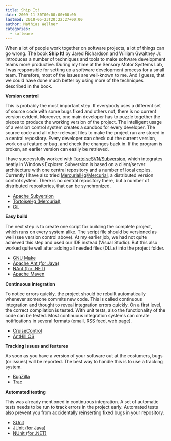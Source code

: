 ```yaml
---
title: Ship It!
date: 2009-11-30T00:00:00+00:00
lastmod: 2018-05-23T20:22:27+00:00
author: Mathias Wellner
categories:
  - software
---
```

When a lot of people work together on software projects, a lot of things can go wrong. The book **Ship It!** by Jared Richardson and William Gwaltney Jr. introduces a number of techniques and tools to make software development teams more productive. During my time at the Sensory Motor Systems Lab, I was responsible for setting up a software development process for a small team. Therefore, most of the issues are well-known to me. And I guess, that we could have done much better by using more of the techniques described in the book. 

**Version control**

This is probably the most important step. If everybody uses a different set of source code with some bugs fixed and others not, there is no current version evident. Moreover, one main developer has to puzzle together the pieces to produce the working version of the project. The intelligent usage of a version control system creates a sandbox for every developer. The source code and all other relevant files to make the project run are stored in a central repository. Every developer can check out the current version, work on a feature or bug, and check the changes back in. If the program is broken, an earlier version can easily be retrieved. 

I have successfully worked with [TortoiseSVN/Subversion](http://tortoisesvn.tigris.org/), which integrates neatly in Windows Explorer. Subversion is based on a client/server architecture with one central repository and a number of local copies. Currently I have also tried [MercurialHg/Mercurial](http://tortoisehg.bitbucket.org/), a distributed version control system. There is no central repository there, but a number of distributed repositories, that can be synchronized. 

  * [Apache Subversion](http://subversion.apache.org/)
  * [TortoiseHg (Mercurial)](http://tortoisehg.bitbucket.org/)
  * [Git](https://git-scm.com/)

**Easy build**

The next step is to create one script for building the complete project, which runs on every system alike. The script file should be versioned as well (see version control above). At my earlier job, we had not quite achieved this step and used our IDE instead (Visual Studio). But this also worked quite well after adding all needed files (DLLs) into the project folder. 

  * [GNU Make](http://www.gnu.org/software/make/)
  * [Apache Ant (for Java)](http://ant.apache.org/)
  * [NAnt (for .NET)](http://nant.sourceforge.net/)
  * [Apache Maven](http://maven.apache.org/)

**Continuous integration**

To notice errors quickly, the project should be rebuilt automatically whenever someone commits new code. This is called continuous integration and thought to reveal integration errors quickly. On a first level, the correct compilation is tested. With unit tests, also the functionality of the code can be tested. Most continuous integration systems can create notifications in several formats (email, RSS feed, web page). 

  * [CruiseControl](http://cruisecontrol.sourceforge.net/)
  * [AntHill OS](http://www.anthillpro.com/html/products/anthillos/default.html)

**Tracking issues and features**

As soon as you have a version of your software out at the costumers, bugs (or issues) will be reported. The best way to handle this is to use a tracking system. 

  * [BugZilla](http://www.bugzilla.org/)
  * [Trac](http://trac.edgewall.org/)

**Automated testing**

This was already mentioned in continuous integration. A set of automatic tests needs to be run to track errors in the project early. Automated tests also prevent you from accidentally reinserting fixed bugs in your repository. 

  * [SUnit](http://sunit.sourceforge.net/)
  * [JUnit (for Java)](http://junit.sourceforge.net/)
  * [NUnit (for .NET)](http://www.mono-project.com/NUnit)